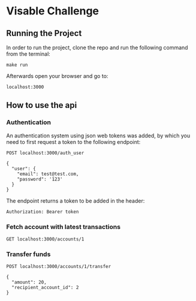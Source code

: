 # Visable Challenge

## Running the Project

In order to run the project, clone the repo and run the following command from the terminal:

`make run`

Afterwards open your browser and go to:

`localhost:3000`

## How to use the api

### Authentication

An authentication system using json web tokens was added, by which you need to first
request a token to the following endpoint:

`POST localhost:3000/auth_user`

```
{
  "user": {
    "email": test@test.com,
    "password": '123'
  }
}
```

The endpoint returns a token to be added in the header:

`Authorization: Bearer token`

### Fetch account with latest transactions

`GET localhost:3000/accounts/1`

### Transfer funds

`POST localhost:3000/accounts/1/transfer`

```
{
  "amount": 20,
  "recipient_account_id": 2
}
```
